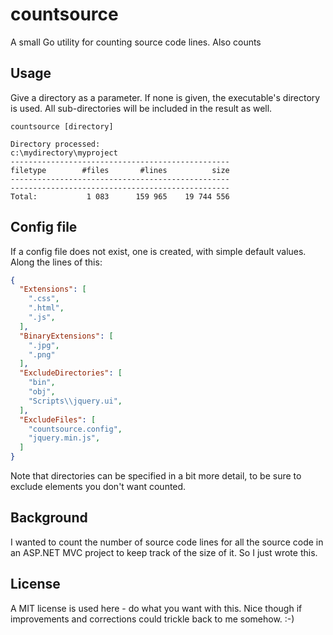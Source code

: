 countsource
===========
A small Go utility for counting source code lines. Also counts

Usage
---------
Give a directory as a parameter. If none is given, the executable's directory is used. All sub-directories will be included in the result as well.
```
countsource [directory]
```


```
Directory processed:
c:\mydirectory\myproject
-------------------------------------------------
filetype        #files       #lines          size
-------------------------------------------------
-------------------------------------------------
Total:           1 083      159 965    19 744 556
```


Config file
---------
If a config file does not exist, one is created, with simple default values. Along the lines of this:

```json
{
  "Extensions": [
    ".css",
    ".html",
    ".js",
  ],
  "BinaryExtensions": [
    ".jpg",
    ".png"
  ],
  "ExcludeDirectories": [
    "bin",
    "obj",
    "Scripts\\jquery.ui",
  ],
  "ExcludeFiles": [
    "countsource.config",
    "jquery.min.js",
  ]
}
```
Note that directories can be specified in a bit more detail, to be sure to exclude elements you don't want counted.

Background
----------
I wanted to count the number of source code lines for all the source code in an ASP.NET MVC project to keep track of the size of it. So I just wrote this.

License
----------
A MIT license is used here - do what you want with this. Nice though if improvements and corrections could trickle back to me somehow. :-)
